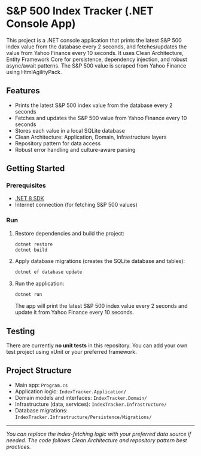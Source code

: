 # S&P 500 Index Tracker (.NET Console App)

This project is a .NET console application that prints the latest S&P 500 index value from the database every 2 seconds, and fetches/updates the value from Yahoo Finance every 10 seconds. It uses Clean Architecture, Entity Framework Core for persistence, dependency injection, and robust async/await patterns. The S&P 500 value is scraped from Yahoo Finance using HtmlAgilityPack.

## Features
- Prints the latest S&P 500 index value from the database every 2 seconds
- Fetches and updates the S&P 500 value from Yahoo Finance every 10 seconds
- Stores each value in a local SQLite database
- Clean Architecture: Application, Domain, Infrastructure layers
- Repository pattern for data access
- Robust error handling and culture-aware parsing

## Getting Started

### Prerequisites
- [.NET 8 SDK](https://dotnet.microsoft.com/en-us/download/dotnet/8.0)
- Internet connection (for fetching S&P 500 values)

### Run
1. Restore dependencies and build the project:
   ```powershell
   dotnet restore
   dotnet build
   ```
2. Apply database migrations (creates the SQLite database and tables):
   ```powershell
   dotnet ef database update
   ```
3. Run the application:
   ```powershell
   dotnet run
   ```
   The app will print the latest S&P 500 index value every 2 seconds and update it from Yahoo Finance every 10 seconds.

## Testing

There are currently **no unit tests** in this repository. You can add your own test project using xUnit or your preferred framework.

## Project Structure
- Main app: `Program.cs`
- Application logic: `IndexTracker.Application/`
- Domain models and interfaces: `IndexTracker.Domain/`
- Infrastructure (data, services): `IndexTracker.Infrastructure/`
- Database migrations: `IndexTracker.Infrastructure/Persistence/Migrations/`

---

*You can replace the index-fetching logic with your preferred data source if needed. The code follows Clean Architecture and repository pattern best practices.*

